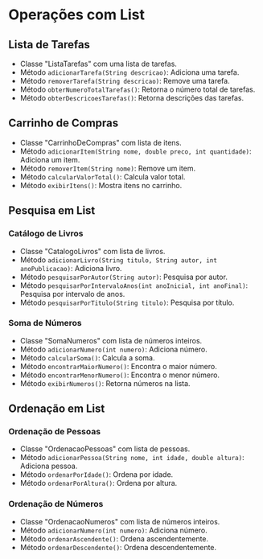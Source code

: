 # Operações com List

## Lista de Tarefas
- Classe "ListaTarefas" com uma lista de tarefas.
- Método `adicionarTarefa(String descricao)`: Adiciona uma tarefa.
- Método `removerTarefa(String descricao)`: Remove uma tarefa.
- Método `obterNumeroTotalTarefas()`: Retorna o número total de tarefas.
- Método `obterDescricoesTarefas()`: Retorna descrições das tarefas.

## Carrinho de Compras
- Classe "CarrinhoDeCompras" com lista de itens.
- Método `adicionarItem(String nome, double preco, int quantidade)`: Adiciona um item.
- Método `removerItem(String nome)`: Remove um item.
- Método `calcularValorTotal()`: Calcula valor total.
- Método `exibirItens()`: Mostra itens no carrinho.

## Pesquisa em List

### Catálogo de Livros
- Classe "CatalogoLivros" com lista de livros.
- Método `adicionarLivro(String titulo, String autor, int anoPublicacao)`: Adiciona livro.
- Método `pesquisarPorAutor(String autor)`: Pesquisa por autor.
- Método `pesquisarPorIntervaloAnos(int anoInicial, int anoFinal)`: Pesquisa por intervalo de anos.
- Método `pesquisarPorTitulo(String titulo)`: Pesquisa por título.

### Soma de Números
- Classe "SomaNumeros" com lista de números inteiros.
- Método `adicionarNumero(int numero)`: Adiciona número.
- Método `calcularSoma()`: Calcula a soma.
- Método `encontrarMaiorNumero()`: Encontra o maior número.
- Método `encontrarMenorNumero()`: Encontra o menor número.
- Método `exibirNumeros()`: Retorna números na lista.

## Ordenação em List

### Ordenação de Pessoas
- Classe "OrdenacaoPessoas" com lista de pessoas.
- Método `adicionarPessoa(String nome, int idade, double altura)`: Adiciona pessoa.
- Método `ordenarPorIdade()`: Ordena por idade.
- Método `ordenarPorAltura()`: Ordena por altura.

### Ordenação de Números
- Classe "OrdenacaoNumeros" com lista de números inteiros.
- Método `adicionarNumero(int numero)`: Adiciona número.
- Método `ordenarAscendente()`: Ordena ascendentemente.
- Método `ordenarDescendente()`: Ordena descendentemente.
